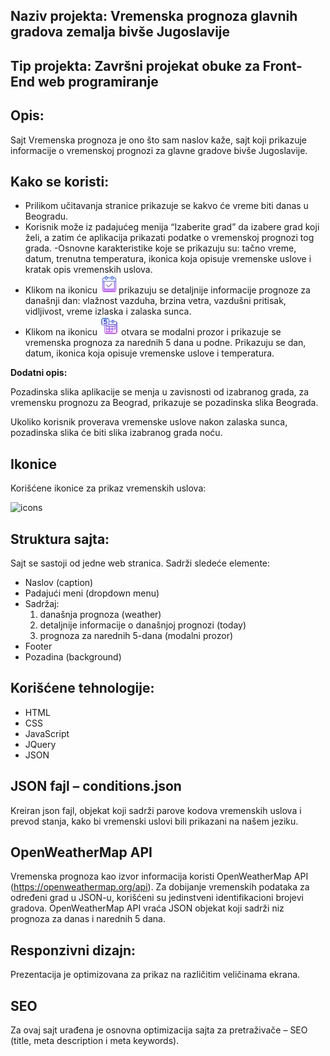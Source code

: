 ## Naziv projekta: Vremenska prognoza glavnih gradova zemalja bivše Jugoslavije

## Tip projekta: Završni projekat obuke za Front-End web programiranje

## Opis:

Sajt Vremenska prognoza je ono što sam naslov kaže, sajt koji prikazuje informacije o vremenskoj prognozi za glavne gradove bivše Jugoslavije.

## Kako se koristi:

- Prilikom učitavanja stranice prikazuje se kakvo će vreme biti danas u Beogradu.
- Korisnik može iz padajućeg menija “Izaberite grad” da izabere grad koji želi, a zatim će aplikacija prikazati podatke o vremenskoj prognozi tog grada.
-Osnovne karakteristike koje se prikazuju su: tačno vreme, datum, trenutna temperatura, ikonica koja opisuje vremenske uslove i kratak opis vremenskih uslova.
- Klikom na ikonicu  <img src="images/icons/today.png" alt="day" width="30px">prikazuju se detaljnije informacije prognoze za današnji dan: vlažnost vazduha, brzina vetra, vazdušni pritisak, vidljivost, vreme izlaska i zalaska sunca.
- Klikom na ikonicu <img src="images/icons/week.png" alt="week" width="30px"> otvara se modalni prozor i prikazuje se vremenska prognoza za narednih 5 dana u podne. Prikazuju se dan, datum, ikonica koja opisuje vremenske uslove i temperatura.

**Dodatni opis:**

Pozadinska slika aplikacije se menja u zavisnosti od izabranog grada, za vremensku prognozu za Beograd, prikazuje se pozadinska slika Beograda.

Ukoliko korisnik proverava vremenske uslove nakon zalaska sunca, pozadinska slika će biti slika izabranog grada noću.

## Ikonice
Korišćene ikonice za prikaz vremenskih uslova:

<img src="https://i.imgur.com/7xUrigP.jpg" alt="icons" width="50%">

## Struktura sajta:
Sajt se sastoji od jedne web stranica.
Sadrži sledeće elemente:
- Naslov (caption)
- Padajući meni (dropdown menu)
- Sadržaj:
    1. današnja prognoza (weather)
    2. detaljnije informacije o današnjoj prognozi (today)
    3. prognoza za narednih 5-dana (modalni prozor) 
- Footer
- Pozadina (background)

## Korišćene tehnologije:
* HTML
* CSS
* JavaScript
* JQuery
* JSON


## JSON fajl – conditions.json
Kreiran json fajl, objekat koji sadrži parove kodova vremenskih uslova i prevod stanja, kako bi vremenski uslovi bili prikazani na našem jeziku.

## OpenWeatherMap API
Vremenska prognoza kao izvor informacija koristi OpenWeatherMap API (https://openweathermap.org/api).
Za dobijanje vremenskih podataka za određeni grad u JSON-u, korišćeni su jedinstveni identifikacioni brojevi gradova.
OpenWeatherMap API vraća JSON objekat koji sadrži niz prognoza za danas i narednih 5 dana.

## Responzivni dizajn:
Prezentacija je optimizovana za prikaz na različitim veličinama ekrana.

## SEO
Za ovaj sajt urađena je osnovna optimizacija sajta za pretraživače – SEO (title, meta description i meta keywords).

